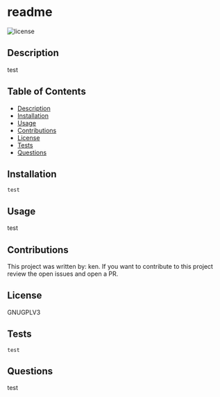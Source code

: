 # readme
![license](https://img.shields.io/badge/license-GNUGPLV3-blue.svg) 

## Description

test

## Table of Contents

* [Description](#description)
* [Installation](#installation)
* [Usage](#usage)
* [Contributions](#contributions)
* [License](#license)
* [Tests](#tests)
* [Questions](#questions)

## Installation

```
test
```

## Usage 

test

## Contributions

This project was written by: ken.
If you want to contribute to this project review the open issues and open a PR.
   
## License

GNUGPLV3

## Tests

```
test
```

## Questions

test


